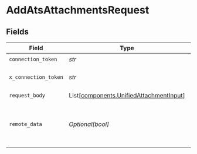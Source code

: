 # AddAtsAttachmentsRequest


## Fields

| Field                                                                                        | Type                                                                                         | Required                                                                                     | Description                                                                                  |
| -------------------------------------------------------------------------------------------- | -------------------------------------------------------------------------------------------- | -------------------------------------------------------------------------------------------- | -------------------------------------------------------------------------------------------- |
| `connection_token`                                                                           | *str*                                                                                        | :heavy_check_mark:                                                                           | N/A                                                                                          |
| `x_connection_token`                                                                         | *str*                                                                                        | :heavy_check_mark:                                                                           | The connection token                                                                         |
| `request_body`                                                                               | List[[components.UnifiedAttachmentInput](../../models/components/unifiedattachmentinput.md)] | :heavy_check_mark:                                                                           | N/A                                                                                          |
| `remote_data`                                                                                | *Optional[bool]*                                                                             | :heavy_minus_sign:                                                                           | Set to true to include data from the original Ats software.                                  |